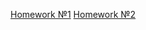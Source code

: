 [Homework №1](https://github.com/Brung7/JavaYLabV/pull/1)
[Homework №2](https://github.com/Brung7/JavaYLabV/pull/2)
